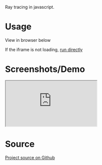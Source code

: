 Ray tracing in javascript.

# Usage

View in browser below

If the iframe is not loading, [run directly](https://shapesraytracing.vian4.com)

# Screenshots/Demo

<iframe class="w-full aspect-square" scrolling="no" src="https://shapesraytracing.vian4.com"></iframe>

# Source

[Project source on Github](https://github.com/VianPatel/ShapesRayTracing)